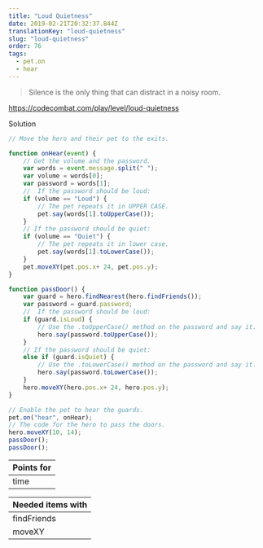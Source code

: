 ```yaml
---
title: "Loud Quietness"
date: 2019-02-21T20:32:37.844Z
translationKey: "loud-quietness"
slug: "loud-quietness"
order: 76
tags:
  - pet.on
  - hear
---
```


> Silence is the only thing that can distract in a noisy room.

https://codecombat.com/play/level/loud-quietness

Solution

```javascript
// Move the hero and their pet to the exits.

function onHear(event) {
    // Get the volume and the password.
    var words = event.message.split(" ");
    var volume = words[0];
    var password = words[1];
    //  If the password should be loud:
    if (volume == "Loud") {
        // The pet repeats it in UPPER CASE.
        pet.say(words[1].toUpperCase());
    }
    // If the password should be quiet:
    if (volume == "Quiet") {
        // The pet repeats it in lower case.
        pet.say(words[1].toLowerCase());
    }
    pet.moveXY(pet.pos.x+ 24, pet.pos.y);
}

function passDoor() {
    var guard = hero.findNearest(hero.findFriends());
    var password = guard.password;
    //  If the password should be loud:
    if (guard.isLoud) {
        // Use the .toUpperCase() method on the password and say it.
        hero.say(password.toUpperCase());
    }
    // If the password should be quiet:
    else if (guard.isQuiet) {
        // Use the .toLowerCase() method on the password and say it.
        hero.say(password.toLowerCase());
    }
    hero.moveXY(hero.pos.x+ 24, hero.pos.y);
}

// Enable the pet to hear the guards.
pet.on("hear", onHear);
// The code for the hero to pass the doors.
hero.moveXY(10, 14);
passDoor();
passDoor();

```

Points for |
--- |
time |

Needed items with |
--- |
findFriends |
moveXY |


